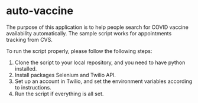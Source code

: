 # auto-vaccine

The purpose of this application is to help people search for COVID vaccine availability automatically. The sample script works for appointments tracking from CVS.

To run the script properly, please follow the following steps:
1) Clone the script to your local repository, and you need to have python installed.
2) Install packages Selenium and Twilio API.
3) Set up an account in Twilio, and set the environment variables according to instructions. 
4) Run the script if everything is all set.

